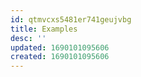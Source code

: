 ```yaml
---
id: qtmvcxs5481er741geujvbg
title: Examples
desc: ''
updated: 1690101095606
created: 1690101095606
---
```

